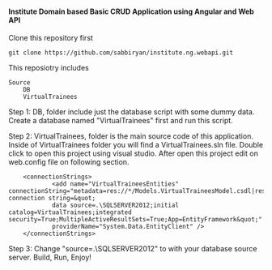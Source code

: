 #### Institute Domain based Basic CRUD Application using Angular and Web API


Clone this repository first

    git clone https://github.com/sabbiryan/institute.ng.webapi.git
    
This reposiotry includes 

    Source
        DB
        VirtualTrainees
        
Step 1: DB, folder include just the database script with some dummy data. Create a database named "VirtualTrainees" first and run this script.

Step 2: VirtualTrainees, folder is the main source code of this application. Inside of VirtualTrainees folder you will find a VirtualTrainees.sln file. Double click to open this project using visual studio. After open this project edit on web.config file on following section.

        <connectionStrings>
                <add name="VirtualTraineesEntities" connectionString="metadata=res://*/Models.VirtualTraineesModel.csdl|res://*/Models.VirtualTraineesModel.ssdl|res://*/Models.VirtualTraineesModel.msl;provider=System.Data.SqlClient;provider connection string=&quot;
                data source=.\SQLSERVER2012;initial catalog=VirtualTrainees;integrated security=True;MultipleActiveResultSets=True;App=EntityFramework&quot;" 
                providerName="System.Data.EntityClient" />
        </connectionStrings>
        

Step 3: Change "source=.\SQLSERVER2012" to with your database source server. Build, Run, Enjoy!

